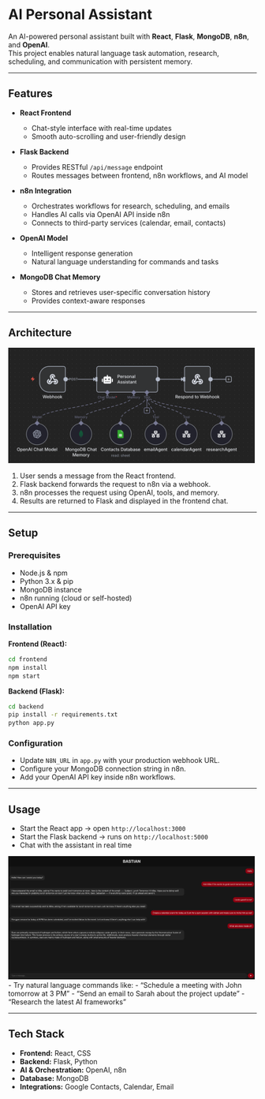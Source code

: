 # AI Personal Assistant

An AI-powered personal assistant built with **React**, **Flask**, **MongoDB**, **n8n**, and **OpenAI**.  
This project enables natural language task automation, research, scheduling, and communication with persistent memory.

---

## Features

- **React Frontend**  
  - Chat-style interface with real-time updates  
  - Smooth auto-scrolling and user-friendly design  

- **Flask Backend**  
  - Provides RESTful `/api/message` endpoint  
  - Routes messages between frontend, n8n workflows, and AI model  

- **n8n Integration**  
  - Orchestrates workflows for research, scheduling, and emails  
  - Handles AI calls via OpenAI API inside n8n  
  - Connects to third-party services (calendar, email, contacts)  

- **OpenAI Model**  
  - Intelligent response generation  
  - Natural language understanding for commands and tasks  

- **MongoDB Chat Memory**  
  - Stores and retrieves user-specific conversation history  
  - Provides context-aware responses  

---

## Architecture

<img src="n8n.png" alt="Architecture Diagram" width="500"/>

1. User sends a message from the React frontend.  
2. Flask backend forwards the request to n8n via a webhook.  
3. n8n processes the request using OpenAI, tools, and memory.  
4. Results are returned to Flask and displayed in the frontend chat.  

---

## Setup

### Prerequisites
- Node.js & npm  
- Python 3.x & pip  
- MongoDB instance  
- n8n running (cloud or self-hosted)  
- OpenAI API key  

### Installation

**Frontend (React):**
```bash
cd frontend
npm install
npm start
```

**Backend (Flask):**
```bash
cd backend
pip install -r requirements.txt
python app.py
```

### Configuration
- Update `N8N_URL` in `app.py` with your production webhook URL.  
- Configure your MongoDB connection string in n8n.  
- Add your OpenAI API key inside n8n workflows.  

---

## Usage

- Start the React app → open `http://localhost:3000`  
- Start the Flask backend → runs on `http://localhost:5000`  
- Chat with the assistant in real time  
<img src="sample.png" alt="Architecture Diagram" width="500"/>
- Try natural language commands like:  
  - “Schedule a meeting with John tomorrow at 3 PM”  
  - “Send an email to Sarah about the project update”  
  - “Research the latest AI frameworks”  

---

## Tech Stack
- **Frontend:** React, CSS  
- **Backend:** Flask, Python  
- **AI & Orchestration:** OpenAI, n8n  
- **Database:** MongoDB  
- **Integrations:** Google Contacts, Calendar, Email  
